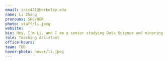```yaml
---
email: iris421@berkeley.edu
name: Li Zhang
pronouns: SHE/HER
photo: staff/li.jpeg
website: 
bio: Hey, I'm Li, and I am a senior studying Data Science and minoring Art History. It's my first time teaching at Cal, so I'm very excited to meet everyone!
role: Teaching Assistant
office-hours: 
team: TBD
hover-photo: hover/li.jpeg
---
```

